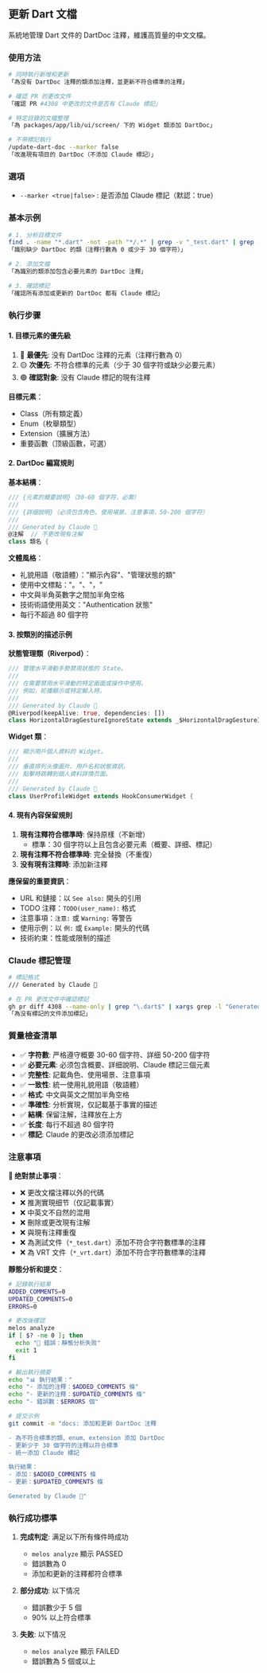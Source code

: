 ## 更新 Dart 文檔

系統地管理 Dart 文件的 DartDoc 注釋，維護高質量的中文文檔。

### 使用方法

```bash
# 同時執行新增和更新
「為没有 DartDoc 注釋的類添加注釋，並更新不符合標準的注釋」

# 確認 PR 的更改文件
「確認 PR #4308 中更改的文件是否有 Claude 標記」

# 特定目錄的文檔整理
「為 packages/app/lib/ui/screen/ 下的 Widget 類添加 DartDoc」

# 不带標記執行
/update-dart-doc --marker false
「改進現有項目的 DartDoc（不添加 Claude 標記）」
```

### 選項

- `--marker <true|false>` : 是否添加 Claude 標記（默認：true）

### 基本示例

```bash
# 1. 分析目標文件
find . -name "*.dart" -not -path "*/.*" | grep -v "_test.dart" | grep -v "_vrt.dart"
「識別缺少 DartDoc 的類（注釋行數為 0 或少于 30 個字符）」

# 2. 添加文檔
「為識別的類添加包含必要元素的 DartDoc 注釋」

# 3. 確認標記
「確認所有添加或更新的 DartDoc 都有 Claude 標記」
```

### 執行步骤

#### 1. 目標元素的優先級

1. 🔴 **最優先**: 没有 DartDoc 注釋的元素（注釋行數為 0）
2. 🟡 **次優先**: 不符合標準的元素（少于 30 個字符或缺少必要元素）
3. 🟢 **確認對象**: 没有 Claude 標記的現有注釋

**目標元素**：

- Class（所有類定義）
- Enum（枚舉類型）
- Extension（擴展方法）
- 重要函數（顶級函數，可選）

#### 2. DartDoc 編寫規則

**基本結構**：

```dart
/// {元素的概要說明}（30-60 個字符，必需）
///
/// {詳细說明}（必须包含角色、使用場景、注意事項，50-200 個字符）
///
/// Generated by Claude 🤖
@注解  // 不更改現有注解
class 類名 {
```

**文體風格**：

- 礼貌用語（敬語體）："顯示內容"、"管理狀態的類"
- 使用中文標點："。"、"，"
- 中文與半角英數字之間加半角空格
- 技術術語使用英文："Authentication 狀態"
- 每行不超過 80 個字符

#### 3. 按類別的描述示例

**狀態管理類（Riverpod）**：

```dart
/// 管理水平滑動手勢禁用狀態的 State。
///
/// 在需要禁用水平滑動的特定画面或操作中使用。
/// 例如，轮播顯示或特定輸入時。
///
/// Generated by Claude 🤖
@Riverpod(keepAlive: true, dependencies: [])
class HorizontalDragGestureIgnoreState extends _$HorizontalDragGestureIgnoreState {
```

**Widget 類**：

```dart
/// 顯示用戶個人資料的 Widget。
///
/// 垂直排列头像圖片、用戶名和狀態資訊，
/// 點擊時跳轉到個人資料詳情页面。
///
/// Generated by Claude 🤖
class UserProfileWidget extends HookConsumerWidget {
```

#### 4. 現有內容保留規則

1. **現有注釋符合標準時**: 保持原樣（不新增）
   - 標準：30 個字符以上且包含必要元素（概要、詳细、標記）
2. **現有注釋不符合標準時**: 完全替換（不重復）
3. **没有現有注釋時**: 添加新注釋

**應保留的重要資訊**：

- URL 和鏈接：以 `See also:` 開头的引用
- TODO 注釋：`TODO(user_name):` 格式
- 注意事項：`注意:` 或 `Warning:` 等警告
- 使用示例：以 `例:` 或 `Example:` 開头的代碼
- 技術約束：性能或限制的描述

### Claude 標記管理

```bash
# 標記格式
/// Generated by Claude 🤖

# 在 PR 更改文件中確認標記
gh pr diff 4308 --name-only | grep "\.dart$" | xargs grep -l "Generated by Claude"
「為没有標記的文件添加標記」
```

### 質量檢查清單

- ✅ **字符數**: 严格遵守概要 30-60 個字符、詳细 50-200 個字符
- ✅ **必要元素**: 必须包含概要、詳细說明、Claude 標記三個元素
- ✅ **完整性**: 記載角色、使用場景、注意事項
- ✅ **一致性**: 統一使用礼貌用語（敬語體）
- ✅ **格式**: 中文與英文之間加半角空格
- ✅ **準確性**: 分析實現，仅記載基于事實的描述
- ✅ **結構**: 保留注解，注釋放在上方
- ✅ **长度**: 每行不超過 80 個字符
- ✅ **標記**: Claude 的更改必须添加標記

### 注意事項

**🔴 绝對禁止事項**：

- ❌ 更改文檔注釋以外的代碼
- ❌ 推測實現细节（仅記載事實）
- ❌ 中英文不自然的混用
- ❌ 刪除或更改現有注解
- ❌ 與現有注釋重復
- ❌ 為測試文件（`*_test.dart`）添加不符合字符數標準的注釋
- ❌ 為 VRT 文件（`*_vrt.dart`）添加不符合字符數標準的注釋

**靜態分析和提交**：

```bash
# 記錄執行結果
ADDED_COMMENTS=0
UPDATED_COMMENTS=0
ERRORS=0

# 更改後確認
melos analyze
if [ $? -ne 0 ]; then
  echo "🔴 錯誤：靜態分析失败"
  exit 1
fi

# 輸出執行摘要
echo "📊 執行結果："
echo "- 添加的注釋：$ADDED_COMMENTS 條"
echo "- 更新的注釋：$UPDATED_COMMENTS 條"
echo "- 錯誤數：$ERRORS 個"

# 提交示例
git commit -m "docs: 添加和更新 DartDoc 注釋

- 為不符合標準的類、enum、extension 添加 DartDoc
- 更新少于 30 個字符的注釋以符合標準
- 統一添加 Claude 標記

執行結果：
- 添加：$ADDED_COMMENTS 條
- 更新：$UPDATED_COMMENTS 條

Generated by Claude 🤖"
```

### 執行成功標準

1. **完成判定**: 满足以下所有條件時成功
   - `melos analyze` 顯示 PASSED
   - 錯誤數為 0
   - 添加和更新的注釋都符合標準

2. **部分成功**: 以下情况
   - 錯誤數少于 5 個
   - 90% 以上符合標準

3. **失败**: 以下情况
   - `melos analyze` 顯示 FAILED
   - 錯誤數為 5 個或以上
